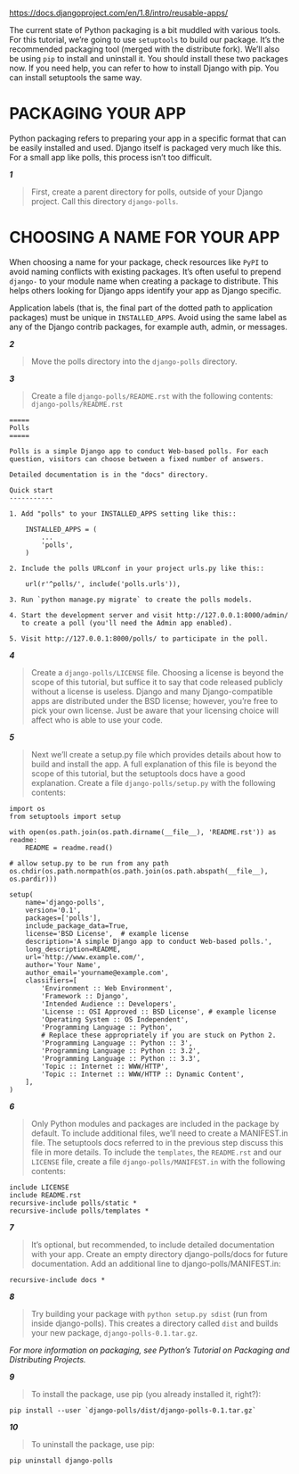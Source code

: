 https://docs.djangoproject.com/en/1.8/intro/reusable-apps/

The current state of Python packaging is a bit muddled with various tools. For this tutorial, we’re going to use `setuptools` to build our package. It’s the recommended packaging tool (merged with the distribute fork). We’ll also be using `pip` to install and uninstall it. You should install these two packages now. If you need help, you can refer to how to install Django with pip. You can install setuptools the same way.


# PACKAGING YOUR APP

Python packaging refers to preparing your app in a specific format that can be easily installed and used. Django itself is packaged very much like this. For a small app like polls, this process isn’t too difficult.

***1***
>First, create a parent directory for polls, outside of your Django project. Call this directory `django-polls`.


# CHOOSING A NAME FOR YOUR APP

When choosing a name for your package, check resources like `PyPI` to avoid naming conflicts with existing packages. It’s often useful to prepend `django-` to your module name when creating a package to distribute. This helps others looking for Django apps identify your app as Django specific.

Application labels (that is, the final part of the dotted path to application packages) must be unique in `INSTALLED_APPS`. Avoid using the same label as any of the Django contrib packages, for example auth, admin, or messages.

***2***
>Move the polls directory into the `django-polls` directory.

***3***
>Create a file `django-polls/README.rst` with the following contents: `django-polls/README.rst`

    =====
    Polls
    =====

    Polls is a simple Django app to conduct Web-based polls. For each
    question, visitors can choose between a fixed number of answers.

    Detailed documentation is in the "docs" directory.

    Quick start
    -----------

    1. Add "polls" to your INSTALLED_APPS setting like this::

        INSTALLED_APPS = (
            ...
            'polls',
        )

    2. Include the polls URLconf in your project urls.py like this::

        url(r'^polls/', include('polls.urls')),

    3. Run `python manage.py migrate` to create the polls models.

    4. Start the development server and visit http://127.0.0.1:8000/admin/
       to create a poll (you'll need the Admin app enabled).

    5. Visit http://127.0.0.1:8000/polls/ to participate in the poll.

***4***
>Create a `django-polls/LICENSE` file. Choosing a license is beyond the scope of this tutorial, but suffice it to say that code released publicly without a license is useless. Django and many Django-compatible apps are distributed under the BSD license; however, you’re free to pick your own license. Just be aware that your licensing choice will affect who is able to use your code.

***5***
>Next we’ll create a setup.py file which provides details about how to build and install the app. A full explanation of this file is beyond the scope of this tutorial, but the setuptools docs have a good explanation. Create a file `django-polls/setup.py` with the following contents:


    import os
    from setuptools import setup

    with open(os.path.join(os.path.dirname(__file__), 'README.rst')) as readme:
        README = readme.read()

    # allow setup.py to be run from any path
    os.chdir(os.path.normpath(os.path.join(os.path.abspath(__file__), os.pardir)))

    setup(
        name='django-polls',
        version='0.1',
        packages=['polls'],
        include_package_data=True,
        license='BSD License',  # example license
        description='A simple Django app to conduct Web-based polls.',
        long_description=README,
        url='http://www.example.com/',
        author='Your Name',
        author_email='yourname@example.com',
        classifiers=[
            'Environment :: Web Environment',
            'Framework :: Django',
            'Intended Audience :: Developers',
            'License :: OSI Approved :: BSD License', # example license
            'Operating System :: OS Independent',
            'Programming Language :: Python',
            # Replace these appropriately if you are stuck on Python 2.
            'Programming Language :: Python :: 3',
            'Programming Language :: Python :: 3.2',
            'Programming Language :: Python :: 3.3',
            'Topic :: Internet :: WWW/HTTP',
            'Topic :: Internet :: WWW/HTTP :: Dynamic Content',
        ],
    )


***6***
>Only Python modules and packages are included in the package by default. To include additional files, we’ll need to create a MANIFEST.in file. The setuptools docs referred to in the previous step discuss this file in more details. To include the `templates`, the `README.rst` and our `LICENSE` file, create a file `django-polls/MANIFEST.in` with the following contents:

    include LICENSE
    include README.rst
    recursive-include polls/static *
    recursive-include polls/templates *

***7***
>It’s optional, but recommended, to include detailed documentation with your app. Create an empty directory django-polls/docs for future documentation. Add an additional line to django-polls/MANIFEST.in:

    recursive-include docs *

***8***
>Try building your package with `python setup.py sdist` (run from inside django-polls). This creates a directory called `dist` and builds your new package, `django-polls-0.1.tar.gz`.

*For more information on packaging, see Python’s Tutorial on Packaging and Distributing Projects.*

***9***
>To install the package, use pip (you already installed it, right?):

    pip install --user `django-polls/dist/django-polls-0.1.tar.gz`


***10***
>To uninstall the package, use pip:

    pip uninstall django-polls

